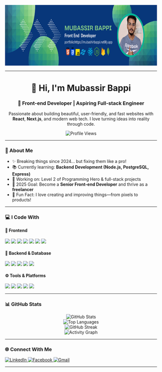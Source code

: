 <div align="center">
  <img height="200" src="https://github.com/mubashirbappi5/mubashirbappi5/blob/main/Blue%2C%20Green%2C%20and%20White%20Modern%20Tech%20Web%20Developer%20LinkedIn%20Banner%20(4).png" alt="Banner" />
</div>

---

<h1 align="center">👋 Hi, I'm Mubassir Bappi</h1>
<h3 align="center">🚀 Front-end Developer | Aspiring Full-stack Engineer</h3>

<p align="center">
  Passionate about building beautiful, user-friendly, and fast websites with <strong>React</strong>, <strong>Next.js</strong>, and modern web tech. I love turning ideas into reality through code.
</p>

<div align="center">
  <img src="https://komarev.com/ghpvc/?username=mubashirbappi5&style=flat-square&color=FF914D" alt="Profile Views" />
</div>

---

### 🧠 About Me

- ✨ Breaking things since 2024... but fixing them like a pro!
- 📚 Currently learning: **Backend Development (Node.js, PostgreSQL, Express)**  
- 🔭 Working on: Level 2 of Programming Hero & full-stack projects  
- 🎯 2025 Goal: Become a **Senior Front-end Developer** and thrive as a **freelancer**
- 🎲 Fun Fact: I love creating and improving things—from pixels to products!

---

### 💻 I Code With

#### 🚀 Frontend  
<div align="left">
  <img src="https://cdn.jsdelivr.net/gh/devicons/devicon/icons/html5/html5-original.svg" height="35" />
  <img src="https://cdn.jsdelivr.net/gh/devicons/devicon/icons/css3/css3-original.svg" height="35" />
  <img src="https://cdn.jsdelivr.net/gh/devicons/devicon/icons/javascript/javascript-original.svg" height="35" />
  <img src="https://cdn.jsdelivr.net/gh/devicons/devicon/icons/typescript/typescript-original.svg" height="35" />
  <img src="https://cdn.jsdelivr.net/gh/devicons/devicon/icons/react/react-original.svg" height="35" />
  <img src="https://cdn.jsdelivr.net/gh/devicons/devicon/icons/nextjs/nextjs-original.svg" height="35" />
  <img src="https://cdn.jsdelivr.net/gh/devicons/devicon/icons/tailwindcss/tailwindcss-original-wordmark.svg" height="35" />
</div>

#### 🔧 Backend & Database  
<div align="left">
  <img src="https://cdn.jsdelivr.net/gh/devicons/devicon/icons/nodejs/nodejs-original.svg" height="35" />
  <img src="https://cdn.jsdelivr.net/gh/devicons/devicon/icons/express/express-original.svg" height="35" />
  <img src="https://cdn.jsdelivr.net/gh/devicons/devicon/icons/mongodb/mongodb-original.svg" height="35" />
  <img src="https://cdn.jsdelivr.net/gh/devicons/devicon/icons/postgresql/postgresql-original.svg" height="35" />
  <img src="https://cdn.jsdelivr.net/gh/devicons/devicon/icons/firebase/firebase-plain.svg" height="35" />
</div>

#### ⚙️ Tools & Platforms  
<div align="left">
  <img src="https://cdn.jsdelivr.net/gh/devicons/devicon/icons/git/git-original.svg" height="35" />
  <img src="https://cdn.jsdelivr.net/gh/devicons/devicon/icons/github/github-original.svg" height="35" />
  <img src="https://cdn.jsdelivr.net/gh/devicons/devicon/icons/vscode/vscode-original.svg" height="35" />
  <img src="https://cdn.jsdelivr.net/gh/devicons/devicon/icons/npm/npm-original-wordmark.svg" height="35" />
  <img src="https://cdn.jsdelivr.net/gh/devicons/devicon/icons/figma/figma-original.svg" height="35" />
</div>

---

### 📊 GitHub Stats

<div align="center">
  <img height="180" src="https://github-readme-stats.vercel.app/api?username=mubashirbappi5&count_private=true&show_icons=true&bg_color=0d1117&title_color=ff914d&icon_color=ff914d&text_color=dddddd&hide_border=true" alt="GitHub Stats" />
  <br/>
  <img src="https://github-readme-stats.vercel.app/api/top-langs/?username=mubashirbappi5&layout=compact&bg_color=0d1117&title_color=ff914d&text_color=dddddd&hide_border=true" height="150" alt="Top Languages" />
  <br/>
  <img src="https://streak-stats.demolab.com/?user=mubashirbappi5&background=0d1117&stroke=ff914d&ring=ff914d&fire=ff914d&currStreakNum=ffffff&currStreakLabel=ff914d&sideNums=ffffff&sideLabels=ff914d&dates=dddddd&hide_border=true" height="220" alt="GitHub Streak" />
  <br/>
  <img src="https://github-readme-activity-graph.vercel.app/graph?username=mubashirbappi5&bg_color=0d1117&color=ff914d&line=ff914d&point=ffffff&area=true&hide_border=true" height="300" alt="Activity Graph"/>
</div>

---



### 🌐 Connect With Me

<div align="left">
  <a href="https://www.linkedin.com/in/mubashir-bappi-developer/" target="_blank">
    <img src="https://raw.githubusercontent.com/maurodesouza/profile-readme-generator/master/src/assets/icons/social/linkedin/default.svg" width="42" height="32" alt="LinkedIn" />
  </a>
  <a href="https://web.facebook.com/mubashirbappi/" target="_blank">
    <img src="https://raw.githubusercontent.com/maurodesouza/profile-readme-generator/master/src/assets/icons/social/facebook/default.svg" width="42" height="32" alt="Facebook" />
  </a>
  <a href="mailto:mubashirbappi@gmail.com" target="_blank">
    <img src="https://cdn.jsdelivr.net/gh/devicons/devicon/icons/google/google-original.svg" width="42" height="32" alt="Gmail" />
  </a>
</div>

---
